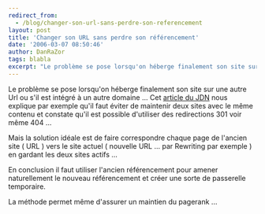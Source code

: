 ```yaml
---
redirect_from:
  - /blog/changer-son-url-sans-perdre-son-referencement
layout: post
title: 'Changer son URL sans perdre son référencement'
date: '2006-03-07 08:50:46'
author: DanRaZor
tags: blabla
excerpt: "Le problème se pose lorsqu'on héberge finalement son site sur une autre Url ou s'il est intégré à un autre domaine ...     \nCet [article du JDN](http://solutions.journaldunet.com/0603/060303-referencement-modification-url.shtml) nous explique par exemple qu'il faut éviter de maintenir deux sites avec le même contenu et constate qu'il est possible      …"
---
```


Le problème se pose lorsqu'on héberge finalement son site sur une autre Url ou s'il est intégré à un autre domaine ...
Cet [article du JDN](http://solutions.journaldunet.com/0603/060303-referencement-modification-url.shtml) nous explique par exemple qu'il faut éviter de maintenir deux sites avec le même contenu et constate qu'il est possible d'utiliser des redirections 301 voir même 404 ...

Mais la solution idéale est de faire correspondre chaque page de l'ancien site ( URL ) vers le site actuel ( nouvelle URL ... par Rewriting par exemple ) en gardant les deux sites actifs ...

En conclusion il faut utiliser l'ancien référencement pour amener naturellement le nouveau référencement et créer une sorte de passerelle temporaire.

La méthode permet même d'assurer un maintien du pagerank ...
